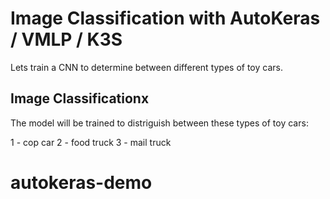 # Image Classification with AutoKeras / VMLP / K3S

Lets train a CNN to determine between different types of toy cars.

## Image Classificationx

The model will be trained to distriguish between these types of toy cars:

1 - cop car
2 - food truck
3 - mail truck
# autokeras-demo
